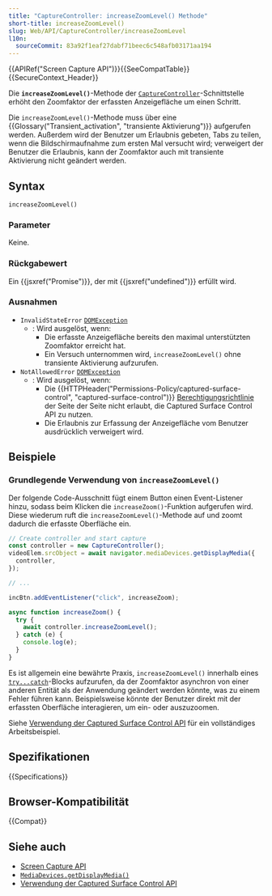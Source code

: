 ```yaml
---
title: "CaptureController: increaseZoomLevel() Methode"
short-title: increaseZoomLevel()
slug: Web/API/CaptureController/increaseZoomLevel
l10n:
  sourceCommit: 83a92f1eaf27dabf71beec6c548afb03171aa194
---
```


{{APIRef("Screen Capture API")}}{{SeeCompatTable}}{{SecureContext_Header}}

Die **`increaseZoomLevel()`**-Methode der [`CaptureController`](/de/docs/Web/API/CaptureController)-Schnittstelle erhöht den Zoomfaktor der erfassten Anzeigefläche um einen Schritt.

Die `increaseZoomLevel()`-Methode muss über eine {{Glossary("Transient_activation", "transiente Aktivierung")}} aufgerufen werden. Außerdem wird der Benutzer um Erlaubnis gebeten, Tabs zu teilen, wenn die Bildschirmaufnahme zum ersten Mal versucht wird; verweigert der Benutzer die Erlaubnis, kann der Zoomfaktor auch mit transiente Aktivierung nicht geändert werden.

## Syntax

```js-nolint
increaseZoomLevel()
```

### Parameter

Keine.

### Rückgabewert

Ein {{jsxref("Promise")}}, der mit {{jsxref("undefined")}} erfüllt wird.

### Ausnahmen

- `InvalidStateError` [`DOMException`](/de/docs/Web/API/DOMException)
  - : Wird ausgelöst, wenn:
    - Die erfasste Anzeigefläche bereits den maximal unterstützten Zoomfaktor erreicht hat.
    - Ein Versuch unternommen wird, `increaseZoomLevel()` ohne transiente Aktivierung aufzurufen.
- `NotAllowedError` [`DOMException`](/de/docs/Web/API/DOMException)
  - : Wird ausgelöst, wenn:
    - Die {{HTTPHeader("Permissions-Policy/captured-surface-control", "captured-surface-control")}} [Berechtigungsrichtlinie](/de/docs/Web/HTTP/Guides/Permissions_Policy) der Seite der Seite nicht erlaubt, die Captured Surface Control API zu nutzen.
    - Die Erlaubnis zur Erfassung der Anzeigefläche vom Benutzer ausdrücklich verweigert wird.

## Beispiele

### Grundlegende Verwendung von `increaseZoomLevel()`

Der folgende Code-Ausschnitt fügt einem Button einen Event-Listener hinzu, sodass beim Klicken die `increaseZoom()`-Funktion aufgerufen wird. Diese wiederum ruft die `increaseZoomLevel()`-Methode auf und zoomt dadurch die erfasste Oberfläche ein.

```js
// Create controller and start capture
const controller = new CaptureController();
videoElem.srcObject = await navigator.mediaDevices.getDisplayMedia({
  controller,
});

// ...

incBtn.addEventListener("click", increaseZoom);

async function increaseZoom() {
  try {
    await controller.increaseZoomLevel();
  } catch (e) {
    console.log(e);
  }
}
```

Es ist allgemein eine bewährte Praxis, `increaseZoomLevel()` innerhalb eines [`try...catch`](/de/docs/Web/JavaScript/Reference/Statements/try...catch)-Blocks aufzurufen, da der Zoomfaktor asynchron von einer anderen Entität als der Anwendung geändert werden könnte, was zu einem Fehler führen kann. Beispielsweise könnte der Benutzer direkt mit der erfassten Oberfläche interagieren, um ein- oder auszuzoomen.

Siehe [Verwendung der Captured Surface Control API](/de/docs/Web/API/Screen_Capture_API/Captured_Surface_Control) für ein vollständiges Arbeitsbeispiel.

## Spezifikationen

{{Specifications}}

## Browser-Kompatibilität

{{Compat}}

## Siehe auch

- [Screen Capture API](/de/docs/Web/API/Screen_Capture_API)
- [`MediaDevices.getDisplayMedia()`](/de/docs/Web/API/MediaDevices/getDisplayMedia)
- [Verwendung der Captured Surface Control API](/de/docs/Web/API/Screen_Capture_API/Captured_Surface_Control)
